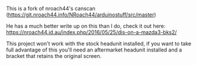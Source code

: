 This is a fork of nroach44's canscan (https://git.nroach44.info/NRoach44/arduinostuff/src/master)

He has a much better write up on this than I do, check it out here: https://nroach44.id.au/index.php/2016/05/25/dis-on-a-mazda3-bks2/

This project won't work with the stock headunit installed, if you want to take full advantage of this you'll need an aftermarket headunit installed and a bracket that retains the original screen.
